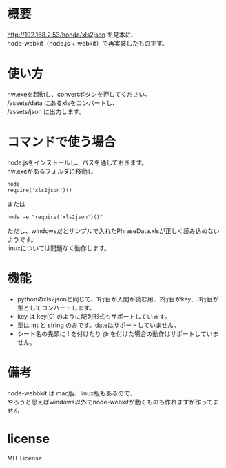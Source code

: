 # 概要
http://192.168.2.53/honda/xls2json を見本に、  
node-webkit（node.js + webkit）で再実装したものです。  

# 使い方
nw.exeを起動し、convertボタンを押してください。  
/assets/data にあるxlsをコンバートし、  
/assets/json に出力します。  

# コマンドで使う場合
node.jsをインストールし、パスを通しておきます。  
nw.exeがあるフォルダに移動し
```
node
require('xls2json')()
```

または

```
node -e "require('xls2json')()"
```

ただし、windowsだとサンプルで入れたPhraseData.xlsが正しく読み込めないようです。  
linuxについては問題なく動作します。  

# 機能
* pythonのxls2jsonと同じで、1行目が人間が読む用、2行目がkey、3行目が型としてコンバートします。  
* key は key[0] のように配列形式もサポートしています。  
* 型は int と string のみです。dateはサポートしていません。  
* シート名の先頭に ! を付けたり @ を付けた場合の動作はサポートしていません。  

# 備考
node-webbkit は mac版、linux版もあるので、  
やろうと思えばwindows以外でnode-webkitが動くものも作れますが作ってません

# license
MIT License
